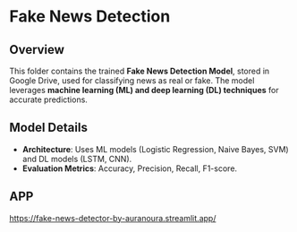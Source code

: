# Fake News Detection 

## Overview
This folder contains the trained **Fake News Detection Model**, stored in Google Drive, used for classifying news as real or fake. The model leverages **machine learning (ML) and deep learning (DL) techniques** for accurate predictions.

## Model Details
- **Architecture**: Uses ML models (Logistic Regression, Naive Bayes, SVM) and DL models (LSTM, CNN).
- **Evaluation Metrics**: Accuracy, Precision, Recall, F1-score.

## APP
https://fake-news-detector-by-auranoura.streamlit.app/ 
